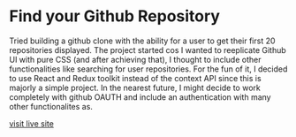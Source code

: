 # Find your Github Repository

Tried building a github clone with the ability for a user to get their first 20 repositories displayed.
The project started cos I wanted to reeplicate Github UI with pure CSS (and after achieving that), I thought to include other functionalities like searching for user repositories.
For the fun of it, I decided to use React and Redux toolkit instead of the context API since this is majorly a simple project.
In the nearest future, I might decide to work completely with github OAUTH and include an authentication with many other functionalites as.

[visit live site](https://gitt.netlify.app)